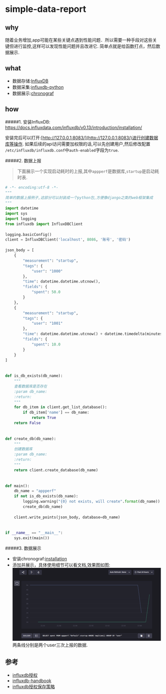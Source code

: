 # simple-data-report

## why

随着业务增加,app可能在某些关键点遇到性能问题．所以需要一种手段对这些关键但进行监控,这样可以发现性能问题并且改进它. 简单点就是给函数打点，然后数据展示.

## what

- 数据存储:[InfluxDB](https://docs.influxdata.com)
- 数据采集:[influxdb-python](http://influxdb-python.readthedocs.io/)
- 数据展示:[chronograf](https://influxdata.com/time-series-platform/chronograf/)

## how

#####1. 安装InfluxDB:
https://docs.influxdata.com/influxdb/v0.13/introduction/installation/

安装完后可以打开:[http://127.0.0.1:8083/](http://127.0.0.1:8083/)进行创建数据库等操作. 如果后续的api访问需要加权限的话,可以先创建用户,然后修改配置``` /etc/influxdb/influxdb.conf```中```auth-enabled```字段为```true```.

#####2. 数据上报
> 下面展示一个实现启动耗时的上报,其中```appperf```是数据库,```startup```是启动耗时表.

```python
# -*- encoding:utf-8 -*-
"""
简单的数据上报例子,这部分可以封装成一个python包,方便像django之类的web框架集成
"""
import datetime
import sys
import logging
from influxdb import InfluxDBClient

logging.basicConfig()
client = InfluxDBClient('localhost', 8086, '账号', '密码')

json_body = [
    {
        "measurement": "startup",
        "tags": {
            "user": "1000"
        },
        "time": datetime.datetime.utcnow(),
        "fields": {
            "spent": 50.0
        }
    },
    {
        "measurement": "startup",
        "tags": {
            "user": "1001"
        },
        "time": datetime.datetime.utcnow() + datetime.timedelta(minutes=1),
        "fields": {
            "spent": 10.0
        }
    }
]


def is_db_exists(db_name):
    """
    查看数据库是否存在
    :param db_name:
    :return:
    """
    for db_item in client.get_list_database():
        if db_item['name'] == db_name:
            return True
    return False


def create_db(db_name):
    """
    创建数据库
    :param db_name:
    :return:
    """
    return client.create_database(db_name)


def main():
    db_name = "appperf"
    if not is_db_exists(db_name):
        logging.warning("{0} not exists, will create".format(db_name))
        create_db(db_name)

    client.write_points(json_body, database=db_name)


if __name__ == "__main__":
    sys.exit(main())
```

#####3. 数据展示

- 安装chronograf:[installation](https://docs.influxdata.com/chronograf/v0.13/introduction/installation/)
- 添加并展示，具体使用细节可以看文档,效果图如图:![](example.png)两条线分别是两个user三次上报的数据.


## 参考
- [influxdb授权](https://docs.influxdata.com/influxdb/v0.13/administration/authentication_and_authorization/#main-nav)
- [influxdb-handbook](https://www.gitbook.com/book/xtutu/influxdb-handbook/details)
- [influxdb授权保存策略](http://www.linuxdaxue.com/retention-policies-in-influxdb.html)
